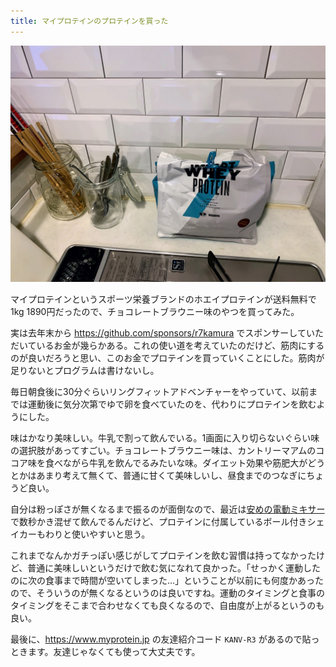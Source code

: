 ```yaml
---
title: マイプロテインのプロテインを買った
---
```


![](/images/2020-02-17-my-protein.jpg)

マイプロテインというスポーツ栄養ブランドのホエイプロテインが送料無料で1kg 1890円だったので、チョコレートブラウニー味のやつを買ってみた。

実は去年末から https://github.com/sponsors/r7kamura でスポンサーしていただいているお金が幾らかある。これの使い道を考えていたのだけど、筋肉にするのが良いだろうと思い、このお金でプロテインを買っていくことにした。筋肉が足りないとプログラムは書けないし。

毎日朝食後に30分ぐらいリングフィットアドベンチャーをやっていて、以前までは運動後に気分次第でゆで卵を食べていたのを、代わりにプロテインを飲むようにした。

味はかなり美味しい。牛乳で割って飲んでいる。1画面に入り切らないぐらい味の選択肢があってすごい。チョコレートブラウニー味は、カントリーマアムのココア味を食べながら牛乳を飲んでるみたいな味。ダイエット効果や筋肥大がどうとかはあまり考えて無くて、普通に甘くて美味しいし、昼食までのつなぎにちょうど良い。

自分は粉っぽさが無くなるまで振るのが面倒なので、最近は[安めの電動ミキサー](https://www.amazon.co.jp/dp/B07W98PD4X)で数秒かき混ぜて飲んでるんだけど、プロテインに付属しているボール付きシェイカーもわりと使いやすいと思う。

これまでなんかガチっぽい感じがしてプロテインを飲む習慣は持ってなかったけど、普通に美味しいというだけで飲む気になれて良かった。「せっかく運動したのに次の食事まで時間が空いてしまった…」ということが以前にも何度かあったので、そういうのが無くなるというのは良いですね。運動のタイミングと食事のタイミングをそこまで合わせなくても良くなるので、自由度が上がるというのも良い。

最後に、https://www.myprotein.jp の友達紹介コード `KANV-R3` があるので貼っときます。友達じゃなくても使って大丈夫です。
